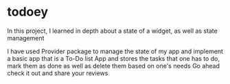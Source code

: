 # todoey

In this project, I learned in depth about a state of a widget, as well as state management

I have used Provider package to manage the state of my app and implement a basic app that 
is a To-Do list App and stores the tasks that one has to do, mark them as done as well as delete
them based on one's needs 
Go ahead check it out and share your reviews
